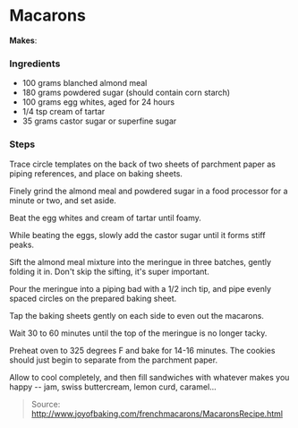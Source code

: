 Macarons
========

**Makes**: 

### Ingredients
- 100 grams blanched almond meal
- 180 grams powdered sugar (should contain corn starch)
- 100 grams egg whites, aged for 24 hours
- 1/4 tsp cream of tartar
- 35 grams castor sugar or superfine sugar

### Steps
Trace circle templates on the back of two sheets of parchment paper as piping references, and place on baking sheets.

Finely grind the almond meal and powdered sugar in a food processor for a minute or two, and set aside.

Beat the egg whites and cream of tartar until foamy.

While beating the eggs, slowly add the castor sugar until it forms stiff peaks.

Sift the almond meal mixture into the meringue in three batches, gently folding it in. Don't skip the sifting, it's super important.

Pour the meringue into a piping bad with a 1/2 inch tip, and pipe evenly spaced circles on the prepared baking sheet.

Tap the baking sheets gently on each side to even out the macarons.

Wait 30 to 60 minutes until the top of the meringue is no longer tacky.

Preheat oven to 325 degrees F and bake for 14-16 minutes. The cookies should just begin to separate from the parchment paper.

Allow to cool completely, and then fill sandwiches with whatever makes you happy -- jam, swiss buttercream, lemon curd, caramel...

> Source: http://www.joyofbaking.com/frenchmacarons/MacaronsRecipe.html
